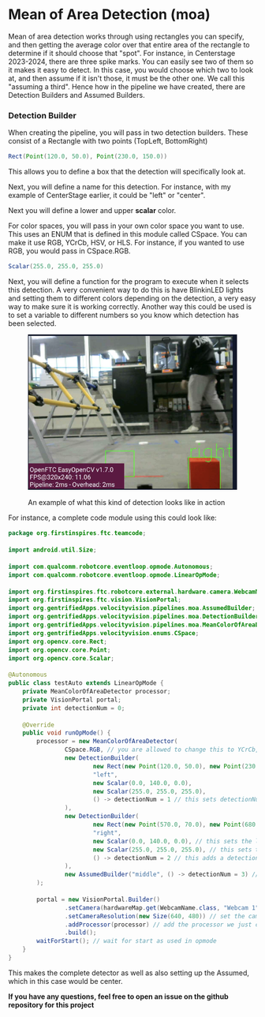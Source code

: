 # Mean of Area Detection (moa)

Mean of area detection works through using rectangles you can specify, and then getting the average color over that entire area of the rectangle to determine if it should choose that "spot". For instance, in Centerstage 2023-2024, there are three spike marks. You can easily see two of them so it makes it easy to detect. In this case, you would choose which two to look at, and then assume if it isn't those, it must be the other one. We call this "assuming a third". Hence how in the pipeline we have created, there are Detection Builders and Assumed Builders.

### Detection Builder

When creating the pipeline, you will pass in two detection builders. These consist of a Rectangle with two points (TopLeft, BottomRight)

```java
Rect(Point(120.0, 50.0), Point(230.0, 150.0))
```

This allows you to define a box that the detection will specifically look at.

Next, you will define a name for this detection. For instance, with my example of CenterStage earlier, it could be "left" or "center".

Next you will define a lower and upper **scalar** color.

For color spaces, you will pass in your own color space you want to use. This uses an ENUM that is defined in this module called CSpace. You can make it use RGB, YCrCb, HSV, or HLS. For instance, if you wanted to use RGB, you would pass in CSpace.RGB.

```java
Scalar(255.0, 255.0, 255.0)
```

Next, you will define a function for the program to execute when it selects this detection. A very convenient way to do this is have BlinkinLED lights and setting them to different colors depending on the detection, a very easy way to make sure it is working correctly. Another way this could be used is to set a variable to different numbers so you know which detection has been selected.

<figure><img src="../.gitbook/assets/autoIdentifyEx.png" alt=""><figcaption><p>An example of what this kind of detection looks like in action</p></figcaption></figure>

For instance, a complete code module using this could look like:

```java
package org.firstinspires.ftc.teamcode;

import android.util.Size;

import com.qualcomm.robotcore.eventloop.opmode.Autonomous;
import com.qualcomm.robotcore.eventloop.opmode.LinearOpMode;

import org.firstinspires.ftc.robotcore.external.hardware.camera.WebcamName;
import org.firstinspires.ftc.vision.VisionPortal;
import org.gentrifiedApps.velocityvision.pipelines.moa.AssumedBuilder;
import org.gentrifiedApps.velocityvision.pipelines.moa.DetectionBuilder;
import org.gentrifiedApps.velocityvision.pipelines.moa.MeanColorOfAreaDetector;
import org.gentrifiedApps.velocityvision.enums.CSpace;
import org.opencv.core.Rect;
import org.opencv.core.Point;
import org.opencv.core.Scalar;

@Autonomous
public class testAuto extends LinearOpMode {
    private MeanColorOfAreaDetector processor;
    private VisionPortal portal;
    private int detectionNum = 0;

    @Override
    public void runOpMode() {
        processor = new MeanColorOfAreaDetector(
                CSpace.RGB, // you are allowed to change this to YCrCb, HSV, or HLS
                new DetectionBuilder(
                        new Rect(new Point(120.0, 50.0), new Point(230.0, 150.0)),
                        "left",
                        new Scalar(0.0, 140.0, 0.0),
                        new Scalar(255.0, 255.0, 255.0),
                        () -> detectionNum = 1 // this sets detectionNum to 1
                ),
                new DetectionBuilder(
                        new Rect(new Point(570.0, 70.0), new Point(680.0, 170.0)), // this sets the rectangle
                        "right",
                        new Scalar(0.0, 140.0, 0.0), // this sets the lower bound of the color
                        new Scalar(255.0, 255.0, 255.0), // this sets the upper bound of the color
                        () -> detectionNum = 2 // this adds a detection builder named right, that also sets detectionNum to 2
                ),
                new AssumedBuilder("middle", () -> detectionNum = 3) // this adds an assumed builder named middle, that also sets detectionNum to 3
        );

        portal = new VisionPortal.Builder()
                .setCamera(hardwareMap.get(WebcamName.class, "Webcam 1")) // set camera name
                .setCameraResolution(new Size(640, 480)) // set the camera resolution
                .addProcessor(processor) // add the processor we just created
                .build();
        waitForStart(); // wait for start as used in opmode
    }
}
```

This makes the complete detector as well as also setting up the Assumed, which in this case would be center.

**If you have any questions, feel free to open an issue on the github repository for this project**
